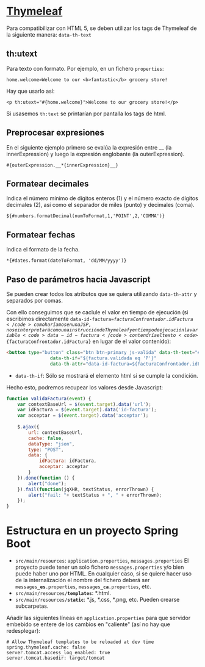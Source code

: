 [Thymeleaf](http://www.thymeleaf.org/doc/html/Using-Thymeleaf.html)
=========

Para compatibilizar con HTML 5, se deben utilizar los tags de Thymeleaf de la siguiente manera: <code>data-th-text</code>

th:utext
--------
Para texto con formato. Por ejemplo, en un fichero <code>properties</code>:
<pre><code>home.welcome=Welcome to our &lt;b>fantastic&lt;/b> grocery store!</code></pre>
Hay que usarlo así:
<pre><code>&lt;p th:utext="#{home.welcome}">Welcome to our grocery store!&lt;/p></code></pre>
Si usasemos <code>th:text</code> se printarían por pantalla los tags de html.

Preprocesar expresiones
-----------------------
En el siguiente ejemplo primero se evalúa la expresión entre __ (la innerExpression) y luego la expresión englobante (la outerExpression).
<pre><code>#{outerExpression.__*{innerExpression}__}</code></pre>

Formatear decimales
-------------------
Indica el número mínimo de dígitos enteros (1) y el número exacto de dígitos decimales (2), así como el separador de miles (punto) y decimales (coma).
<pre><code>${#numbers.formatDecimal(numToFormat,1,'POINT',2,'COMMA')}</code></pre>

Formatear fechas
----------------
Indica el formato de la fecha.
<pre><code>*{#dates.format(dateToFormat, 'dd/MM/yyyy')}</code></pre>

Paso de parámetros hacia Javascript
-----------------------------------
Se pueden crear todos los atributos que se quiera utilizando <code>data-th-attr</code> y separados por comas. 

Con ello conseguimos que se caclule el valor en tiempo de ejecución (si escribimos directamente <code>data-id-factura=${facturaConfrontador.idFactura}</code> como haríamos en una JSP, no se interpretará como una instrucción de Thymeleaf y en tiempo de ejecución la variable <code>data-id-factura</code> contendría el texto <code>${facturaConfrontador.idFactura}</code> en lugar de el valor contenido):
```html
<button type="button" class="btn btn-primary js-valida" data-th-text="#{boto.acceptar}" 
				data-th-if="${factura.validada eq 'P'}"
				data-th-attr="data-id-factura=${facturaConfrontador.idFactura}, data-url=@{/visor/valida}, data-acceptar=true">Aceptar</button>
```

* <code>data-th-if</code>: Sólo se mostrará el elemento html si se cumple la condición.
 
Hecho esto, podremos recupear los valores desde Javascript:
```javascript
function validaFactura(event) {
	var contextBaseUrl = $(event.target).data('url');
	var idFactura = $(event.target).data('id-factura');
	var acceptar = $(event.target).data('acceptar');
	
	$.ajax({
		url: contextBaseUrl,
		cache: false,
		dataType: "json",
		type: "POST",
		data: {
			idFactura: idFactura,
	        acceptar: acceptar
		}
	}).done(function () {
		alert("done");
	}).fail(function(jqXHR, textStatus, errorThrown) {
		alert("fail: "+ textStatus + ", " + errorThrown);
	});
}
```

Estructura en un proyecto Spring Boot
=====================================
* <code>src/main/resources</code>: <code>application.properties</code>, <code>messages.properties</code>
El proyecto puede tener un solo fichero <code>messages.properties</code> y/o bien puede haber uno por HTML. En cualquier caso, si se quiere hacer uso de la internalización el nombre del fichero deberá ser <code>messages<b>_es</b>.properties</code>, <code>messages<b>_ca</b>.properties</code>, etc.
* <code>src/main/resources/<b>templates</b></code>: *.html.
* <code>src/main/resources/<b>static</b></code>: *.js, *.css, *.png, etc. Pueden crearse subcarpetas.

Añadir las siguientes líneas en <code>application.properties</code> para que servidor embebido se entere de los cambios en "caliente" (así no hay que redesplegar):
```
# Allow Thymeleaf templates to be reloaded at dev time
spring.thymeleaf.cache: false
server.tomcat.access_log_enabled: true
server.tomcat.basedir: target/tomcat
```
